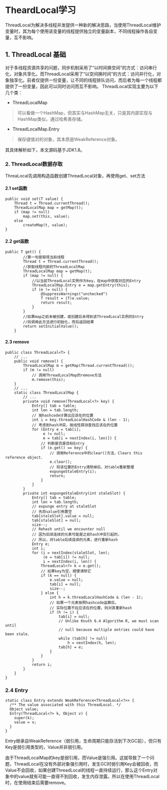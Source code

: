 <!--
author: jimmy
head:
date: 2017-12-24
title: ThreadLocal学习
tags: ThreadLocal java
images: blog/img/3.jpg
category: java
status: publish
summary: ThreadLocal
-->
# TheardLocal学习

ThreadLocal为解决多线程并发提供一种新的解决思路，当使用ThreadLocal维护变量时，其为每个使用该变量的线程提供独立的变量副本，不同线程操作各自变量，互不影响。

## 1. ThreadLocal 基础
对于多线程资源共享的问题，同步机制采用了“以时间换空间”的方式：访问串行化，对象共享化。而ThreadLocal采用了“以空间换时间”的方式：访问并行化，对象独享化。前者仅提供一份变量，让不同的线程排队访问，而后者为每一个线程都提供了一份变量，因此可以同时访问而互不影响。
ThreadLocal实现主要为以下几个类：
+ ThreadLocalMap
> 可以看做一个HashMap，但其实与HashMap无关，只是其内部实现与HashMap类似，通过哈希表存储。

+ ThreadLocalMap.Entry
> 保存键值对的对象，其本质是WeakReference<ThreadLocal>对象。

其具体解析如下，本文源码基于JDK1.8。
### 2. ThreadLocal数据存取
ThreaLocal先调用构造函数创建ThreadLocal对象，再使用get、set方法
#### 2.1 set函数
```
public void set(T value) {
    Thread t = Thread.currentThread();
    ThreadLocalMap map = getMap(t);
    if (map != null)
        map.set(this, value);
    else
        createMap(t, value);
}
```

#### 2.2 get函数
```
public T get() {
        //第一句是取得当前线程
        Thread t = Thread.currentThread();
        //获取线程内部的ThreadLocalMap
        ThreadLocalMap map = getMap(t);
        if (map != null) {
            //以当前ThreadLocal实例作为key，在map中获取对应的Entry
            ThreadLocalMap.Entry e = map.getEntry(this);
            if (e != null) {
                @SuppressWarnings("unchecked")
                T result = (T)e.value;
                return result;
            }
        }
        //如果map之前未被创建，或创建后未得到该ThreadLocal实例的Entry
        //则调用此方法进行初始化，而后返回结果
        return setInitialValue();
    }
```

#### 2.3 remove
```
public class ThreadLocal<T> {
    // ...
    public void remove() {
        ThreadLocalMap m = getMap(Thread.currentThread());
        if (m != null)
            // 调用ThreadLocalMap的remove方法
            m.remove(this);
    }
    // ...
    static class ThreadLocalMap {
        // ...
        private void remove(ThreadLocal<?> key) {
            Entry[] tab = table;
            int len = tab.length;
            // 按hashcode计算出应该在的位置
            int i = key.threadLocalHashCode & (len - 1);
            // 考虑到hash冲突，按线性探测查找应该在的位置
            for (Entry e = tab[i];
                 e != null;
                 e = tab[i = nextIndex(i, len)]) {
                // 判断是否是目标Entry
                if (e.get() == key) {
                    // 调用Reference中的clear()方法，Clears this reference object.
                    e.clear();
                    // 将该位置的Entry清除掉后，对table重新整理
                    expungeStaleEntry(i);
                    return;
                }
            }
        }
        private int expungeStaleEntry(int staleSlot) {
            Entry[] tab = table;
            int len = tab.length;
            // expunge entry at staleSlot
            // 先将value引用置空
            tab[staleSlot].value = null;
            tab[staleSlot] = null;
            size--;
            // Rehash until we encounter null
            // 因为后续连续的元素可能是之前hash冲突引起的，
            // 所以，对table后续连续的元素，进行重新hash
            Entry e;
            int i;
            for (i = nextIndex(staleSlot, len);
                 (e = tab[i]) != null;
                 i = nextIndex(i, len)) {
                ThreadLocal<?> k = e.get();
                // 如果key为空，顺便清除它
                if (k == null) {
                    e.value = null;
                    tab[i] = null;
                    size--;
                } else {
                    int h = k.threadLocalHashCode & (len - 1);
                    // 如果一个元素按照hashcode运算后，
                    // 实际位置不在应该在的位置，则对其重新hash
                    if (h != i) {
                        tab[i] = null;
                        // Unlike Knuth 6.4 Algorithm R, we must scan until
                        // null because multiple entries could have been stale.
                        while (tab[h] != null)
                            h = nextIndex(h, len);
                        tab[h] = e;
                    }
                }
            }
            return i;
        }
    }
}
```

### 2.4 Entry

```
static class Entry extends WeakReference<ThreadLocal<?>> {
  /** The value associated with this ThreadLocal. */
  Object value;
  Entry(ThreadLocal<?> k, Object v) {
    super(k);
    value = v;
  }
}
```
Entry继承自WeakReference（弱引用，生命周期只能存活到下次GC前），但只有Key是弱引用类型的，Value并非弱引用。

由于ThreadLocalMap的key是弱引用，而Value是强引用。这就导致了一个问题，ThreadLocal在没有外部对象强引用时，发生GC时弱引用Key会被回收，而Value不会回收，如果创建ThreadLocal的线程一直持续运行，那么这个Entry对象中的value就有可能一直得不到回收，发生内存泄露。所以在使用ThreadLocal时，在使用结束后需要remove。

